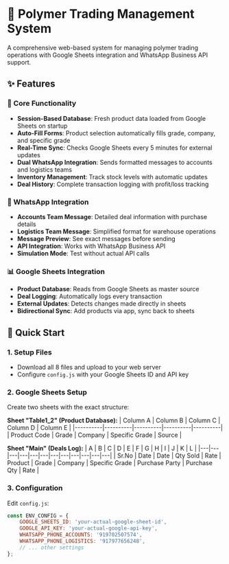 # 🔄 Polymer Trading Management System

A comprehensive web-based system for managing polymer trading operations with Google Sheets integration and WhatsApp Business API support.

## ✨ Features

### 🎯 Core Functionality
- **Session-Based Database**: Fresh product data loaded from Google Sheets on startup
- **Auto-Fill Forms**: Product selection automatically fills grade, company, and specific grade
- **Real-Time Sync**: Checks Google Sheets every 5 minutes for external updates
- **Dual WhatsApp Integration**: Sends formatted messages to accounts and logistics teams
- **Inventory Management**: Track stock levels with automatic updates
- **Deal History**: Complete transaction logging with profit/loss tracking

### 📱 WhatsApp Integration
- **Accounts Team Message**: Detailed deal information with purchase details
- **Logistics Team Message**: Simplified format for warehouse operations
- **Message Preview**: See exact messages before sending
- **API Integration**: Works with WhatsApp Business API
- **Simulation Mode**: Test without actual API calls

### 📊 Google Sheets Integration
- **Product Database**: Reads from Google Sheets as master source
- **Deal Logging**: Automatically logs every transaction
- **External Updates**: Detects changes made directly in sheets
- **Bidirectional Sync**: Add products via app, sync back to sheets

## 🚀 Quick Start

### 1. Setup Files
- Download all 8 files and upload to your web server
- Configure `config.js` with your Google Sheets ID and API key

### 2. Google Sheets Setup
Create two sheets with the exact structure:

**Sheet "Table1_2" (Product Database):**
| Column A | Column B | Column C | Column D | Column E |
|----------|----------|----------|----------|----------|
| Product Code | Grade | Company | Specific Grade | Source |

**Sheet "Main" (Deals Log):**
| A | B | C | D | E | F | G | H | I | J | K | L |
|---|---|---|---|---|---|---|---|---|---|---|---|
| Sr.No | Date | Date | Qty Sold | Rate | Product | Grade | Company | Specific Grade | Purchase Party | Purchase Qty | Rate |

### 3. Configuration
Edit `config.js`:
```javascript
const ENV_CONFIG = {
    GOOGLE_SHEETS_ID: 'your-actual-google-sheet-id',
    GOOGLE_API_KEY: 'your-actual-google-api-key',
    WHATSAPP_PHONE_ACCOUNTS: '919702507574',
    WHATSAPP_PHONE_LOGISTICS: '917977656248',
    // ... other settings
};
